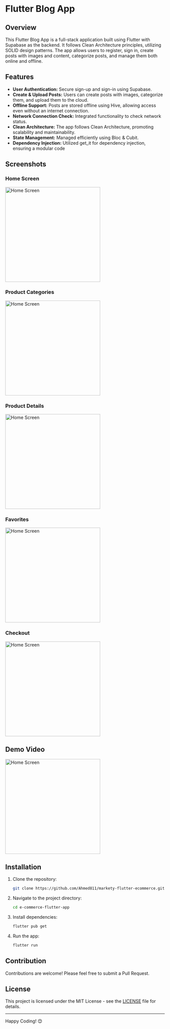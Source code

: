 # Flutter Blog App


## Overview
This Flutter Blog App is a full-stack application built using Flutter with Supabase as the backend. It follows Clean Architecture principles, utilizing SOLID design patterns. The app allows users to register, sign in, create posts with images and content, categorize posts, and manage them both online and offline.


## Features
- **User Authentication:** Secure sign-up and sign-in using Supabase.
- **Create & Upload Posts:** Users can create posts with images, categorize them, and upload them to the cloud.
- **Offline Support:** Posts are stored offline using Hive, allowing access even without an internet connection.
- **Network Connection Check:** Integrated functionality to check network status.
- **Clean Architecture:** The app follows Clean Architecture, promoting scalability and maintainability.
- **State Management:** Managed efficiently using Bloc & Cubit.
- **Dependency Injection:** Utilized get_it for dependency injection, ensuring a modular code

## Screenshots

### Home Screen
<img src="https://github.com/user-attachments/assets/f1faeb7e-b1db-4c8c-b0e7-64265c9063a0" alt="Home Screen" width="300"/>

### Product Categories
<img src="https://github.com/user-attachments/assets/f1faeb7e-b1db-4c8c-b0e7-64265c9063a0" alt="Home Screen" width="300"/>

### Product Details
<img src="https://github.com/user-attachments/assets/f1faeb7e-b1db-4c8c-b0e7-64265c9063a0" alt="Home Screen" width="300"/>

### Favorites
<img src="https://github.com/user-attachments/assets/f1faeb7e-b1db-4c8c-b0e7-64265c9063a0" alt="Home Screen" width="300"/>

### Checkout
<img src="https://github.com/user-attachments/assets/f1faeb7e-b1db-4c8c-b0e7-64265c9063a0" alt="Home Screen" width="300"/>

## Demo Video

<img src="https://github.com/user-attachments/assets/f1faeb7e-b1db-4c8c-b0e7-64265c9063a0" alt="Home Screen" width="300"/>


## Installation

1. Clone the repository:
    ```bash
    git clone https://github.com/Ahmed811/markety-flutter-ecommerce.git
    ```
2. Navigate to the project directory:
    ```bash
    cd e-commerce-flutter-app
    ```
3. Install dependencies:
    ```bash
    flutter pub get
    ```
4. Run the app:
    ```bash
    flutter run
    ```
## Contribution

Contributions are welcome! Please feel free to submit a Pull Request.

## License

This project is licensed under the MIT License - see the [LICENSE](LICENSE) file for details.

---

Happy Coding! 😊
